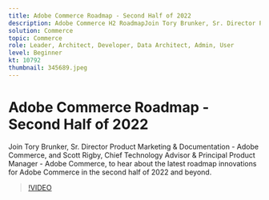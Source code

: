 ```yaml
---
title: Adobe Commerce Roadmap - Second Half of 2022
description: Adobe Commerce H2 RoadmapJoin Tory Brunker, Sr. Director Product Marketing & Documentation - Commerce, and Scott Rigby, Chief Technology Advisor & Principal Product Manager, to hear about the latest roadmap innovations for Adobe Commerce in H2 2022 and beyond. 
solution: Commerce
topic: Commerce
role: Leader, Architect, Developer, Data Architect, Admin, User
level: Beginner
kt: 10792
thumbnail: 345689.jpeg
---
```


# Adobe Commerce Roadmap - Second Half of 2022


Join Tory Brunker, Sr. Director Product Marketing & Documentation - Adobe Commerce, and Scott Rigby, Chief Technology Advisor & Principal Product Manager - Adobe Commerce, to hear about the latest roadmap innovations for Adobe Commerce in the second half of 2022 and beyond.

>[!VIDEO](https://video.tv.adobe.com/v/345689/?quality=12&learn=on)
